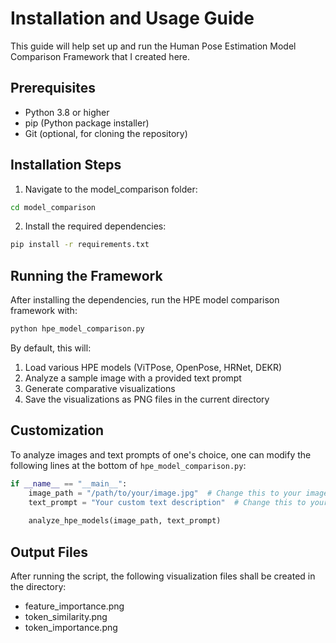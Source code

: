 # Installation and Usage Guide

This guide will help set up and run the Human Pose Estimation Model Comparison Framework that I created here.

## Prerequisites

- Python 3.8 or higher
- pip (Python package installer)
- Git (optional, for cloning the repository)

## Installation Steps

1. Navigate to the model_comparison folder:

```bash
cd model_comparison
```

2. Install the required dependencies:

```bash
pip install -r requirements.txt
```

## Running the Framework

After installing the dependencies, run the HPE model comparison framework with:

```bash
python hpe_model_comparison.py
```

By default, this will:
1. Load various HPE models (ViTPose, OpenPose, HRNet, DEKR)
2. Analyze a sample image with a provided text prompt
3. Generate comparative visualizations
4. Save the visualizations as PNG files in the current directory

## Customization

To analyze images and text prompts of one's choice, one can modify the following lines at the bottom of `hpe_model_comparison.py`:

```python
if __name__ == "__main__":
    image_path = "/path/to/your/image.jpg"  # Change this to your image path
    text_prompt = "Your custom text description"  # Change this to your text prompt
    
    analyze_hpe_models(image_path, text_prompt)
```

## Output Files

After running the script, the following visualization files shall be created in the directory:
- feature_importance.png
- token_similarity.png
- token_importance.png
